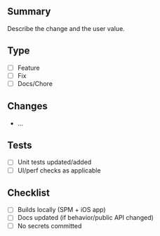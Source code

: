 ## Summary
Describe the change and the user value.

## Type
- [ ] Feature
- [ ] Fix
- [ ] Docs/Chore

## Changes
- ...

## Tests
- [ ] Unit tests updated/added
- [ ] UI/perf checks as applicable

## Checklist
- [ ] Builds locally (SPM + iOS app)
- [ ] Docs updated (if behavior/public API changed)
- [ ] No secrets committed
